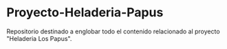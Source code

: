 # Proyecto-Heladeria-Papus
Repositorio destinado a englobar todo el contenido relacionado al proyecto "Heladeria Los Papus".
